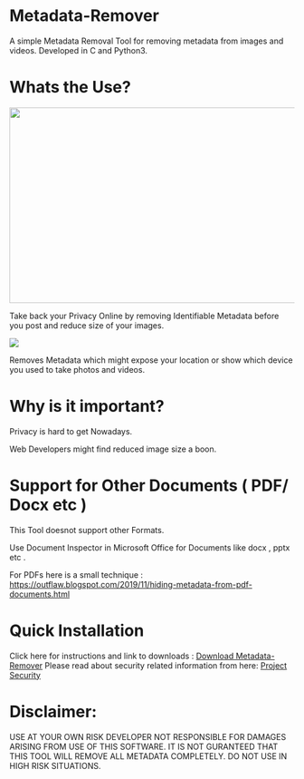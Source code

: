# Metadata-Remover
A simple Metadata Removal Tool for removing metadata from images and videos. Developed in C and Python3.

# Whats the Use?

<img src="https://github.com/Anish-M-code/Metadata-Remover/raw/master/screenshots/Scan.JPG" width="677" height="345">

Take back your Privacy Online by removing Identifiable Metadata before you post and reduce size of your images.

<img src="https://github.com/Anish-M-code/Metadata-Remover/raw/master/screenshots/Results.JPG">

Removes Metadata which might expose your location or show which device you used to take photos and videos.

# Why is it important?

Privacy is hard to get Nowadays.

Web Developers might find reduced image size a boon.

# Support for Other Documents ( PDF/ Docx etc )

This Tool doesnot support other Formats.

Use Document Inspector in Microsoft Office for Documents like docx , pptx etc .

For PDFs here is a small technique : https://outflaw.blogspot.com/2019/11/hiding-metadata-from-pdf-documents.html

# Quick Installation 

Click here for instructions and link to downloads : [Download Metadata-Remover](https://github.com/Anish-M-code/Metadata-Remover/releases/tag/v1.5)
Please read about security related information from here: [ Project Security](/SECURITY.md) 

# Disclaimer:

USE AT YOUR OWN RISK DEVELOPER NOT RESPONSIBLE FOR DAMAGES ARISING FROM USE OF THIS SOFTWARE.
IT IS NOT GURANTEED THAT THIS TOOL WILL REMOVE ALL METADATA COMPLETELY. 
DO NOT USE IN HIGH RISK SITUATIONS.
